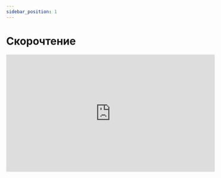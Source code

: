 ```yaml
---
sidebar_position: 1
---
```


# Скорочтение

<iframe width="560" height="315" src="https://www.youtube.com/embed/1gIBaT39hNQ?si=q1iqpv2_b8r_eFmt" title="YouTube video player" frameborder="0" allow="accelerometer; autoplay; clipboard-write; encrypted-media; gyroscope; picture-in-picture; web-share" allowfullscreen></iframe>
